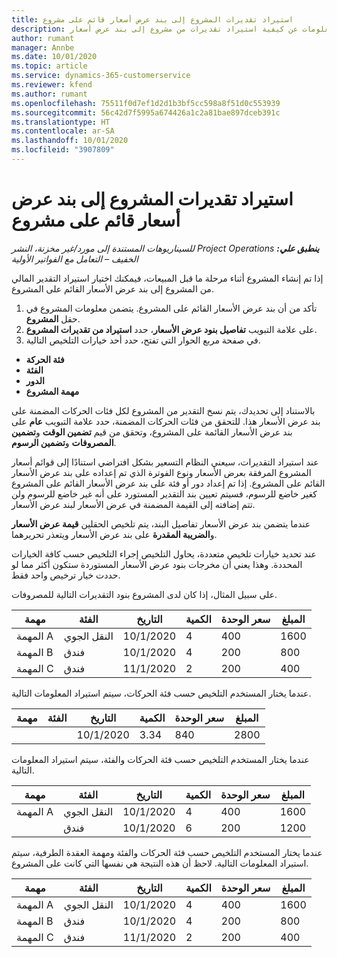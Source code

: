 ```yaml
---
title: استيراد تقديرات المشروع إلى بند عرض أسعار قائم على مشروع
description: يقدم هذا الموضوع معلومات عن كيفية استيراد تقديرات من مشروع إلى بند عرض أسعار.
author: rumant
manager: Annbe
ms.date: 10/01/2020
ms.topic: article
ms.service: dynamics-365-customerservice
ms.reviewer: kfend
ms.author: rumant
ms.openlocfilehash: 75511f0d7ef1d2d1b3bf5cc598a8f51d0c553939
ms.sourcegitcommit: 56c42d7f5995a674426a1c2a81bae897dceb391c
ms.translationtype: HT
ms.contentlocale: ar-SA
ms.lasthandoff: 10/01/2020
ms.locfileid: "3907809"
---
```

# <a name="import-estimates-for-a-project-to-a-project-based-quote-line"></a>استيراد تقديرات المشروع إلى بند عرض أسعار قائم على مشروع

_**ينطبق علي:** ‏‫Project Operations للسيناريوهات المستندة إلى مورد/غير مخزنة‬، ‏‫النشر الخفيف – التعامل مع الفواتير الأولية‬_


إذا تم إنشاء المشروع أثناء مرحلة ما قبل المبيعات، فيمكنك اختيار استيراد التقدير المالي من المشروع إلى بند عرض الأسعار القائم على المشروع.

1. تأكد من أن بند عرض الأسعار القائم على المشروع. يتضمن معلومات المشروع في حقل **المشروع**.
2. على علامة التبويب **تفاصيل بنود عرض الأسعار**، حدد **استيراد من تقديرات المشروع**.
3. في صفحة مربع الحوار التي تفتح، حدد أحد خيارات التلخيص التالية.

  - **فئة الحركة**
  - **الفئة**
  - **الدور** 
  - **مهمة المشروع**

بالاستناد إلى تحديدك، يتم نسخ التقدير من المشروع لكل فئات الحركات المضمنة على بند عرض الأسعار هذا. للتحقق من فئات الحركات المضمنة، حدد علامة التبويب **عام** على بند عرض الأسعار القائمة على المشروع، وتحقق من قيم **تضمين الوقت** و**تضمين المصروفات** و**تضمين الرسوم**.

عند استيراد التقديرات، سيعني النظام التسعير بشكل افتراضي استنادًا إلى قوائم أسعار المشروع المرفقة بعرض الأسعار ونوع الفوترة الذي تم إعداده على بند عرض الأسعار القائم على المشروع. إذا تم إعداد دور أو فئة على بند عرض الأسعار القائم على المشروع كغير خاضع للرسوم، فسيتم تعيين بند التقدير المستورد على أنه غير خاضع للرسوم ولن تتم إضافته إلى القيمة المضمنة في عرض الأسعار لبند عرض الأسعار.

عندما يتضمن بند عرض الأسعار تفاصيل البند، يتم تلخيص الحقلين **قيمة عرض الأسعار** و**الضريبة المقدرة** على بند عرض الأسعار ويتعذر تحريرهما.

عند تحديد خيارات تلخيص متعددة، يحاول التلخيص إجراء التلخيص حسب كافة الخيارات المحددة. وهذا يعني أن مخرجات بنود عرض الأسعار المستوردة ستكون أكثر مما لو حددت خيار ترخيص واحد فقط.

على سبيل المثال، إذا كان لدى المشروع بنود التقديرات التالية للمصروفات.

| مهمة | الفئة | التاريخ‬ | الكمية | سعر الوحدة | المبلغ |
| --- | --- | --- | --- | --- | --- |
| المهمة A | النقل الجوي | 10/1/2020 | 4 | 400 | 1600 |
| المهمة B | فندق | 10/1/2020 | 4 | 200 | 800 |
| المهمة C | فندق | 11/1/2020 | 2 | 200 | 400 |

عندما يختار المستخدم التلخيص حسب فئة الحركات، سيتم استيراد المعلومات التالية.

| مهمة | الفئة | التاريخ‬ | الكمية | سعر الوحدة | المبلغ |
| --- | --- | --- | --- | --- | --- |
| | | 10/1/2020 | 3.34 | 840 | 2800 |

عندما يختار المستخدم التلخيص حسب فئة الحركات والفئة، سيتم استيراد المعلومات التالية.

| مهمة | الفئة | التاريخ‬ | الكمية | سعر الوحدة | المبلغ |
| --- | --- | --- | --- | --- | --- |
| المهمة A | النقل الجوي | 10/1/2020 | 4 | 400 | 1600 |
| | فندق | 10/1/2020 | 6 | 200 | 1200 |

عندما يختار المستخدم التلخيص حسب فئة الحركات والفئة ومهمة العقدة الطرفية، سيتم استيراد المعلومات التالية. لاحظ أن هذه النتيجة هي نفسها التي كانت على المشروع.

| مهمة | الفئة | التاريخ‬ | الكمية | سعر الوحدة | المبلغ |
| --- | --- | --- | --- | --- | --- |
| المهمة A | النقل الجوي | 10/1/2020 | 4 | 400 | 1600 |
| المهمة B | فندق | 10/1/2020 | 4 | 200 | 800 |
| المهمة C | فندق | 11/1/2020 | 2 | 200 | 400 |